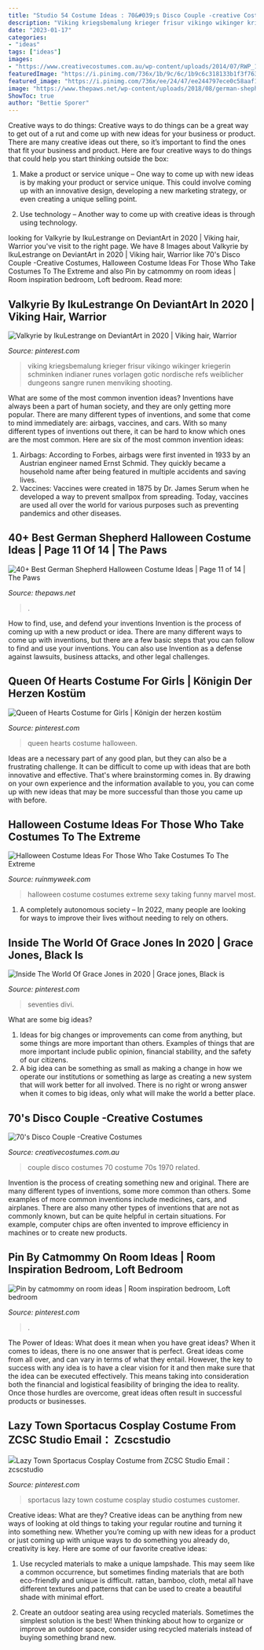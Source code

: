 ```yaml
---
title: "Studio 54 Costume Ideas : 70&#039;s Disco Couple -creative Costumes"
description: "Viking kriegsbemalung krieger frisur vikingo wikinger kriegerin schminken indianer runes vorlagen gotic nordische refs weiblicher dungeons sangre runen menviking shooting"
date: "2023-01-17"
categories:
- "ideas"
tags: ["ideas"]
images:
- "https://www.creativecostumes.com.au/wp-content/uploads/2014/07/RWP_150_web.jpg"
featuredImage: "https://i.pinimg.com/736x/1b/9c/6c/1b9c6c318133b1f3f7634297ad386ad9.jpg"
featured_image: "https://i.pinimg.com/736x/ee/24/47/ee244797ece0c58aaf126c9f762e699d.jpg"
image: "https://www.thepaws.net/wp-content/uploads/2018/08/german-shepherd-dog-GSD-halloween-costume-4.jpg"
ShowToc: true
author: "Bettie Sporer"
---
```



Creative ways to do things:
Creative ways to do things can be a great way to get out of a rut and come up with new ideas for your business or product. There are many creative ideas out there, so it’s important to find the ones that fit your business and product. Here are four creative ways to do things that could help you start thinking outside the box:
1. Make a product or service unique – One way to come up with new ideas is by making your product or service unique. This could involve coming up with an innovative design, developing a new marketing strategy, or even creating a unique selling point.

2. Use technology – Another way to come up with creative ideas is through using technology.

	

		
looking for Valkyrie by IkuLestrange on DeviantArt in 2020 | Viking hair, Warrior you've visit to the right page. We have 8 Images about Valkyrie by IkuLestrange on DeviantArt in 2020 | Viking hair, Warrior like 70&#039;s Disco Couple -Creative Costumes, Halloween Costume Ideas For Those Who Take Costumes To The Extreme and also Pin by catmommy on room ideas | Room inspiration bedroom, Loft bedroom. Read more:
		
    
## Valkyrie By IkuLestrange On DeviantArt In 2020 | Viking Hair, Warrior

<img loading=lazy src="https://i.pinimg.com/736x/1b/9c/6c/1b9c6c318133b1f3f7634297ad386ad9.jpg" onerror="this.onerror=null;this.src='https://tse3.mm.bing.net/th?id=OIP.b8IP-UB_0Cd7xZNM2HLDOwHaLQ&amp;pid=15.1';" alt="Valkyrie by IkuLestrange on DeviantArt in 2020 | Viking hair, Warrior">

_Source: pinterest.com_

>viking kriegsbemalung krieger frisur vikingo wikinger kriegerin schminken indianer runes vorlagen gotic nordische refs weiblicher dungeons sangre runen menviking shooting. 

	

What are some of the most common invention ideas?
Inventions have always been a part of human society, and they are only getting more popular. There are many different types of inventions, and some that come to mind immediately are: airbags, vaccines, and cars. With so many different types of inventions out there, it can be hard to know which ones are the most common. Here are six of the most common invention ideas: 
1) Airbags: According to Forbes, airbags were first invented in 1933 by an Austrian engineer named Ernst Schmid. They quickly became a household name after being featured in multiple accidents and saving lives. 
2) Vaccines: Vaccines were created in 1875 by Dr. James Serum when he developed a way to prevent smallpox from spreading. Today, vaccines are used all over the world for various purposes such as preventing pandemics and other diseases.

    
## 40+ Best German Shepherd Halloween Costume Ideas | Page 11 Of 14 | The Paws

<img loading=lazy src="https://www.thepaws.net/wp-content/uploads/2018/08/german-shepherd-dog-GSD-halloween-costume-4.jpg" onerror="this.onerror=null;this.src='https://tse3.mm.bing.net/th?id=OIP.toroK5p4mJs8isgBtTgg6AHaHD&amp;pid=15.1';" alt="40+ Best German Shepherd Halloween Costume Ideas | Page 11 of 14 | The Paws">

_Source: thepaws.net_

>. 

	

How to find, use, and defend your inventions
Invention is the process of coming up with a new product or idea. There are many different ways to come up with inventions, but there are a few basic steps that you can follow to find and use your inventions. You can also use Invention as a defense against lawsuits, business attacks, and other legal challenges.

    
## Queen Of Hearts Costume For Girls | Königin Der Herzen Kostüm

<img loading=lazy src="https://i.pinimg.com/736x/b8/62/8b/b8628b158841776659d0fa2ffae44e22.jpg" onerror="this.onerror=null;this.src='https://tse1.mm.bing.net/th?id=OIP.EWpSlgl50Cd4oyd_4BR5gQHaLH&amp;pid=15.1';" alt="Queen of Hearts Costume for Girls | Königin der herzen kostüm">

_Source: pinterest.com_

>queen hearts costume halloween. 

	

Ideas are a necessary part of any good plan, but they can also be a frustrating challenge. It can be difficult to come up with ideas that are both innovative and effective. That's where brainstorming comes in. By drawing on your own experience and the information available to you, you can come up with new ideas that may be more successful than those you came up with before.

    
## Halloween Costume Ideas For Those Who Take Costumes To The Extreme

<img loading=lazy src="https://ruinmyweek.com/wp-content/uploads/2019/09/tk-halloween-costume-ideas-for-people-who-like-taking-their-costumes-to-the-extreme-21.jpg" onerror="this.onerror=null;this.src='https://tse4.mm.bing.net/th?id=OIP.tWa7Xx9GKxXy-Kq5Z4VnYAHaJ4&amp;pid=15.1';" alt="Halloween Costume Ideas For Those Who Take Costumes To The Extreme">

_Source: ruinmyweek.com_

>halloween costume costumes extreme sexy taking funny marvel most. 

	

1. A completely autonomous society – In 2022, many people are looking for ways to improve their lives without needing to rely on others.

    
## Inside The World Of Grace Jones In 2020 | Grace Jones, Black Is

<img loading=lazy src="https://i.pinimg.com/736x/23/52/78/23527877ec40e1318d2c8236027aae6e.jpg" onerror="this.onerror=null;this.src='https://tse3.mm.bing.net/th?id=OIP.ANTX66fH_qatPLoY_lkyTgHaLH&amp;pid=15.1';" alt="Inside The World Of Grace Jones in 2020 | Grace jones, Black is">

_Source: pinterest.com_

>seventies divi. 

	

What are some big ideas?
1. Ideas for big changes or improvements can come from anything, but some things are more important than others. Examples of things that are more important include public opinion, financial stability, and the safety of our citizens.
2. A big idea can be something as small as making a change in how we operate our institutions or something as large as creating a new system that will work better for all involved. There is no right or wrong answer when it comes to big ideas, only what will make the world a better place.

    
## 70&#039;s Disco Couple -Creative Costumes

<img loading=lazy src="https://www.creativecostumes.com.au/wp-content/uploads/2014/07/RWP_150_web.jpg" onerror="this.onerror=null;this.src='https://tse2.mm.bing.net/th?id=OIP.DDYAmjN5MhGtWI_uP3ldogHaJ4&amp;pid=15.1';" alt="70&#039;s Disco Couple -Creative Costumes">

_Source: creativecostumes.com.au_

>couple disco costumes 70 costume 70s 1970 related. 

	

Invention is the process of creating something new and original. There are many different types of inventions, some more common than others. Some examples of more common inventions include medicines, cars, and airplanes. There are also many other types of inventions that are not as commonly known, but can be quite helpful in certain situations. For example, computer chips are often invented to improve efficiency in machines or to create new products.

    
## Pin By Catmommy On Room Ideas | Room Inspiration Bedroom, Loft Bedroom

<img loading=lazy src="https://i.pinimg.com/736x/ee/24/47/ee244797ece0c58aaf126c9f762e699d.jpg" onerror="this.onerror=null;this.src='https://tse3.mm.bing.net/th?id=OIP.Npz4kzI0YdDkZzlYQeUdEAHaNO&amp;pid=15.1';" alt="Pin by catmommy on room ideas | Room inspiration bedroom, Loft bedroom">

_Source: pinterest.com_

>. 

	

The Power of Ideas: What does it mean when you have great ideas?
When it comes to ideas, there is no one answer that is perfect. Great ideas come from all over, and can vary in terms of what they entail. However, the key to success with any idea is to have a clear vision for it and then make sure that the idea can be executed effectively. This means taking into consideration both the financial and logistical feasibility of bringing the idea to reality. Once those hurdles are overcome, great ideas often result in successful products or businesses.

    
## Lazy Town Sportacus Cosplay Costume From ZCSC Studio Email： Zcscstudio

<img loading=lazy src="https://i.pinimg.com/736x/44/80/63/4480639921aee8863f58486b593297c2.jpg" onerror="this.onerror=null;this.src='https://tse4.mm.bing.net/th?id=OIP.B2HwurNalVVgdtPRRgoo3QHaJ3&amp;pid=15.1';" alt="Lazy Town Sportacus Cosplay Costume from ZCSC Studio Email： zcscstudio">

_Source: pinterest.com_

>sportacus lazy town costume cosplay studio costumes customer. 

	

Creative ideas: What are they?
Creative ideas can be anything from new ways of looking at old things to taking your regular routine and turning it into something new. Whether you’re coming up with new ideas for a product or just coming up with unique ways to do something you already do, creativity is key. Here are some of our favorite creative ideas: 
1. Use recycled materials to make a unique lampshade. This may seem like a common occurrence, but sometimes finding materials that are both eco-friendly and unique is difficult. rattan, bamboo, cloth, metal all have different textures and patterns that can be used to create a beautiful shade with minimal effort. 

2. Create an outdoor seating area using recycled materials. Sometimes the simplest solution is the best! When thinking about how to organize or improve an outdoor space, consider using recycled materials instead of buying something brand new.

